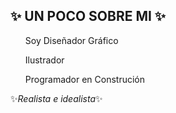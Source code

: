 ## ✨  UN POCO SOBRE MI ✨ 
<ol>Soy Diseñador Gráfico</ol>
<ol>Ilustrador</ol>
<ol>Programador en Construción</ol>
✨<i>Realista e idealista</i>✨


<!--
**AnaTovar-Arg/AnaTovar-Arg** is a ✨ _special_ ✨ repository because its `README.md` (this file) appears on your GitHub profile.

Here are some ideas to get you started:

🔭 I’m currently working on ...
- 🌱 I’m currently learning ...
- 👯 I’m looking to collaborate on ...
- 🤔 I’m looking for help with ...
- 💬 Ask me about ...
- 📫 How to reach me: ...
- 😄 Pronouns: ...
- ⚡ Fun fact: ...
-->
